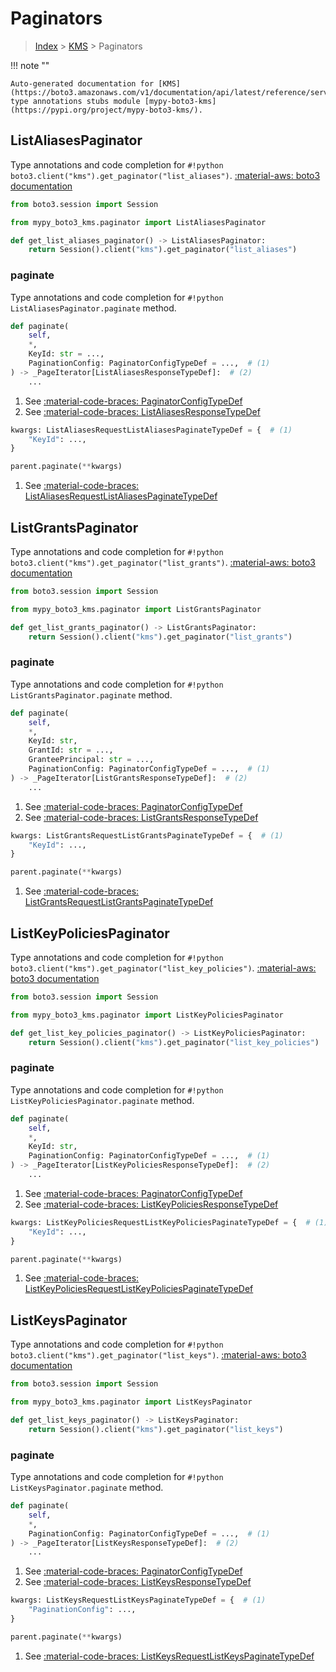 # Paginators

> [Index](../README.md) > [KMS](./README.md) > Paginators

!!! note ""

    Auto-generated documentation for [KMS](https://boto3.amazonaws.com/v1/documentation/api/latest/reference/services/kms.html#KMS)
    type annotations stubs module [mypy-boto3-kms](https://pypi.org/project/mypy-boto3-kms/).

## ListAliasesPaginator

Type annotations and code completion for `#!python boto3.client("kms").get_paginator("list_aliases")`.
[:material-aws: boto3 documentation](https://boto3.amazonaws.com/v1/documentation/api/latest/reference/services/kms.html#KMS.Paginator.ListAliases)

```python title="Usage example"
from boto3.session import Session

from mypy_boto3_kms.paginator import ListAliasesPaginator

def get_list_aliases_paginator() -> ListAliasesPaginator:
    return Session().client("kms").get_paginator("list_aliases")
```


### paginate

Type annotations and code completion for `#!python ListAliasesPaginator.paginate` method.

```python title="Method definition"
def paginate(
    self,
    *,
    KeyId: str = ...,
    PaginationConfig: PaginatorConfigTypeDef = ...,  # (1)
) -> _PageIterator[ListAliasesResponseTypeDef]:  # (2)
    ...
```

1. See [:material-code-braces: PaginatorConfigTypeDef](./type_defs.md#paginatorconfigtypedef) 
2. See [:material-code-braces: ListAliasesResponseTypeDef](./type_defs.md#listaliasesresponsetypedef) 


```python title="Usage example with kwargs"
kwargs: ListAliasesRequestListAliasesPaginateTypeDef = {  # (1)
    "KeyId": ...,
}

parent.paginate(**kwargs)
```

1. See [:material-code-braces: ListAliasesRequestListAliasesPaginateTypeDef](./type_defs.md#listaliasesrequestlistaliasespaginatetypedef) 
## ListGrantsPaginator

Type annotations and code completion for `#!python boto3.client("kms").get_paginator("list_grants")`.
[:material-aws: boto3 documentation](https://boto3.amazonaws.com/v1/documentation/api/latest/reference/services/kms.html#KMS.Paginator.ListGrants)

```python title="Usage example"
from boto3.session import Session

from mypy_boto3_kms.paginator import ListGrantsPaginator

def get_list_grants_paginator() -> ListGrantsPaginator:
    return Session().client("kms").get_paginator("list_grants")
```


### paginate

Type annotations and code completion for `#!python ListGrantsPaginator.paginate` method.

```python title="Method definition"
def paginate(
    self,
    *,
    KeyId: str,
    GrantId: str = ...,
    GranteePrincipal: str = ...,
    PaginationConfig: PaginatorConfigTypeDef = ...,  # (1)
) -> _PageIterator[ListGrantsResponseTypeDef]:  # (2)
    ...
```

1. See [:material-code-braces: PaginatorConfigTypeDef](./type_defs.md#paginatorconfigtypedef) 
2. See [:material-code-braces: ListGrantsResponseTypeDef](./type_defs.md#listgrantsresponsetypedef) 


```python title="Usage example with kwargs"
kwargs: ListGrantsRequestListGrantsPaginateTypeDef = {  # (1)
    "KeyId": ...,
}

parent.paginate(**kwargs)
```

1. See [:material-code-braces: ListGrantsRequestListGrantsPaginateTypeDef](./type_defs.md#listgrantsrequestlistgrantspaginatetypedef) 
## ListKeyPoliciesPaginator

Type annotations and code completion for `#!python boto3.client("kms").get_paginator("list_key_policies")`.
[:material-aws: boto3 documentation](https://boto3.amazonaws.com/v1/documentation/api/latest/reference/services/kms.html#KMS.Paginator.ListKeyPolicies)

```python title="Usage example"
from boto3.session import Session

from mypy_boto3_kms.paginator import ListKeyPoliciesPaginator

def get_list_key_policies_paginator() -> ListKeyPoliciesPaginator:
    return Session().client("kms").get_paginator("list_key_policies")
```


### paginate

Type annotations and code completion for `#!python ListKeyPoliciesPaginator.paginate` method.

```python title="Method definition"
def paginate(
    self,
    *,
    KeyId: str,
    PaginationConfig: PaginatorConfigTypeDef = ...,  # (1)
) -> _PageIterator[ListKeyPoliciesResponseTypeDef]:  # (2)
    ...
```

1. See [:material-code-braces: PaginatorConfigTypeDef](./type_defs.md#paginatorconfigtypedef) 
2. See [:material-code-braces: ListKeyPoliciesResponseTypeDef](./type_defs.md#listkeypoliciesresponsetypedef) 


```python title="Usage example with kwargs"
kwargs: ListKeyPoliciesRequestListKeyPoliciesPaginateTypeDef = {  # (1)
    "KeyId": ...,
}

parent.paginate(**kwargs)
```

1. See [:material-code-braces: ListKeyPoliciesRequestListKeyPoliciesPaginateTypeDef](./type_defs.md#listkeypoliciesrequestlistkeypoliciespaginatetypedef) 
## ListKeysPaginator

Type annotations and code completion for `#!python boto3.client("kms").get_paginator("list_keys")`.
[:material-aws: boto3 documentation](https://boto3.amazonaws.com/v1/documentation/api/latest/reference/services/kms.html#KMS.Paginator.ListKeys)

```python title="Usage example"
from boto3.session import Session

from mypy_boto3_kms.paginator import ListKeysPaginator

def get_list_keys_paginator() -> ListKeysPaginator:
    return Session().client("kms").get_paginator("list_keys")
```


### paginate

Type annotations and code completion for `#!python ListKeysPaginator.paginate` method.

```python title="Method definition"
def paginate(
    self,
    *,
    PaginationConfig: PaginatorConfigTypeDef = ...,  # (1)
) -> _PageIterator[ListKeysResponseTypeDef]:  # (2)
    ...
```

1. See [:material-code-braces: PaginatorConfigTypeDef](./type_defs.md#paginatorconfigtypedef) 
2. See [:material-code-braces: ListKeysResponseTypeDef](./type_defs.md#listkeysresponsetypedef) 


```python title="Usage example with kwargs"
kwargs: ListKeysRequestListKeysPaginateTypeDef = {  # (1)
    "PaginationConfig": ...,
}

parent.paginate(**kwargs)
```

1. See [:material-code-braces: ListKeysRequestListKeysPaginateTypeDef](./type_defs.md#listkeysrequestlistkeyspaginatetypedef) 
